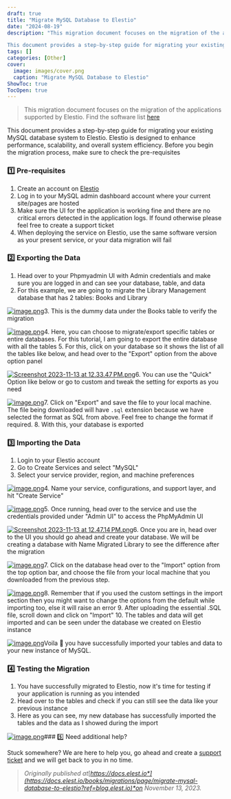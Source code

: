```yaml
---
draft: true
title: "Migrate MySQL Database to Elestio"
date: "2024-08-19"
description: "This migration document focuses on the migration of the applications supported by Elestio. Find the software list here

This document provides a step-by-step guide for migrating your existing MySQL database system to Elestio. Elestio is designed to enhance performance, scalability, and overall system efficiency. Before you begin the migration process,"
tags: []
categories: [Other]
cover:
  image: images/cover.png
  caption: "Migrate MySQL Database to Elestio"
ShowToc: true
TocOpen: true
---
```




> This migration document focuses on the migration of the applications supported by Elestio. Find the software list [here](https://elest.io/fully-managed-services?ref=blog.elest.io)

This document provides a step\-by\-step guide for migrating your existing MySQL database system to Elestio. Elestio is designed to enhance performance, scalability, and overall system efficiency. Before you begin the migration process, make sure to check the pre\-requisites

### 1️⃣ Pre\-requisites

1. Create an account on [Elestio](https://elest.io/?ref=blog.elest.io)
2. Log in to your MySQL admin dashboard account where your current site/pages are hosted
3. Make sure the UI for the application is working fine and there are no critical errors detected in the application logs. If found otherwise please feel free to create a support ticket
4. When deploying the service on Elestio, use the same software version as your present service, or your data migration will fail

### 2️⃣ Exporting the Data

1. Head over to your Phpmyadmin UI with Admin credentials and make sure you are logged in and can see your database, table, and data
2. For this example, we are going to migrate the Library Management database that has 2 tables: Books and Library

[![image.png](https://docs.elest.io/uploads/images/gallery/2023-11/scaled-1680-/HHoimage.png)](https://docs.elest.io/uploads/images/gallery/2023-11/HHoimage.png?ref=blog.elest.io)3. This is the dummy data under the Books table to verify the migration

[![image.png](https://docs.elest.io/uploads/images/gallery/2023-11/scaled-1680-/vopimage.png)](https://docs.elest.io/uploads/images/gallery/2023-11/vopimage.png?ref=blog.elest.io)4. Here, you can choose to migrate/export specific tables or entire databases. For this tutorial, I am going to export the entire database with all the tables
5. For this, click on your database so it shows the list of all the tables like below, and head over to the "Export" option from the above option panel

[![Screenshot 2023-11-13 at 12.33.47 PM.png](https://docs.elest.io/uploads/images/gallery/2023-11/screenshot-2023-11-13-at-12-33-47-pm.png)](https://docs.elest.io/uploads/images/gallery/2023-11/HHoimage.png?ref=blog.elest.io)6. You can use the "Quick" Option like below or go to custom and tweak the setting for exports as you need

[![image.png](https://docs.elest.io/uploads/images/gallery/2023-11/scaled-1680-/ebLimage.png)](https://docs.elest.io/uploads/images/gallery/2023-11/ebLimage.png?ref=blog.elest.io)7. Click on "Export" and save the file to your local machine. The file being downloaded will have `.sql` extension because we have selected the format as SQL from above. Feel free to change the format if required.
8. With this, your database is exported

### 3️⃣ Importing the Data

1. Login to your Elestio account
2. Go to Create Services and select "MySQL"
3. Select your service provider, region, and machine preferences

[![image.png](https://docs.elest.io/uploads/images/gallery/2023-11/scaled-1680-/Bnpimage.png)](https://docs.elest.io/uploads/images/gallery/2023-11/Bnpimage.png?ref=blog.elest.io)4. Name your service, configurations, and support layer, and hit "Create Service"

[![image.png](https://docs.elest.io/uploads/images/gallery/2023-11/scaled-1680-/SHqimage.png)](https://docs.elest.io/uploads/images/gallery/2023-11/SHqimage.png?ref=blog.elest.io)5. Once running, head over to the service and use the credentials provided under "Admin UI" to access the PhpMyAdmin UI

[![Screenshot 2023-11-13 at 12.47.14 PM.png](https://docs.elest.io/uploads/images/gallery/2023-11/screenshot-2023-11-13-at-12-47-14-pm.png)](https://docs.elest.io/uploads/images/gallery/2023-11/M6Cimage.png?ref=blog.elest.io)6. Once you are in, head over to the UI you should go ahead and create your database. We will be creating a database with Name Migrated Library to see the difference after the migration

[![image.png](https://docs.elest.io/uploads/images/gallery/2023-11/scaled-1680-/KHyimage.png)](https://docs.elest.io/uploads/images/gallery/2023-11/KHyimage.png?ref=blog.elest.io)7. Click on the database head over to the "Import" option from the top option bar, and choose the file from your local machine that you downloaded from the previous step.

[![image.png](https://docs.elest.io/uploads/images/gallery/2023-11/scaled-1680-/OKbimage.png)](https://docs.elest.io/uploads/images/gallery/2023-11/OKbimage.png?ref=blog.elest.io)8. Remember that if you used the custom settings in the import section then you might want to change the options from the default while importing too, else it will raise an error
9. After uploading the essential .SQL file, scroll down and click on "Import"
10. The tables and data will get imported and can be seen under the database we created on Elestio instance

[![image.png](https://docs.elest.io/uploads/images/gallery/2023-11/scaled-1680-/SAgimage.png)](https://docs.elest.io/uploads/images/gallery/2023-11/SAgimage.png?ref=blog.elest.io)Voila 🎉 you have successfully imported your tables and data to your new instance of MySQL.

### 4️⃣ Testing the Migration

1. You have successfully migrated to Elestio, now it's time for testing if your application is running as you intended
2. Head over to the tables and check if you can still see the data like your previous instance
3. Here as you can see, my new database has successfully imported the tables and the data as I showed during the import

[![image.png](https://docs.elest.io/uploads/images/gallery/2023-11/scaled-1680-/t71image.png)](https://docs.elest.io/uploads/images/gallery/2023-11/t71image.png?ref=blog.elest.io)### 5️⃣ Need additional help?

Stuck somewhere? We are here to help you, go ahead and create a [support ticket](https://dash.elest.io/support/creation?ref=blog.elest.io) and we will get back to you in no time.


> *Originally published at*[*https://docs.elest.io*](https://docs.elest.io/books/migrations/page/migrate-mysql-database-to-elestio?ref=blog.elest.io)*on November 13, 2023\.*



